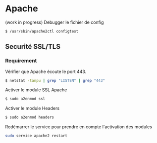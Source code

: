 # Apache 
(work in progress)
Debugger le fichier de config 
```bash
$ /usr/sbin/apache2ctl configtest
```
## Securité SSL/TLS
### Requirement
Vérifier que Apache écoute le port 443.
```bash
$ netstat -tanpu | grep "LISTEN" | grep "443"
```
Activer le module SSL Apache
```bash
$ sudo a2enmod ssl
```
Activer le module Headers
```bash
$ sudo a2enmod headers
```
Redémarrer le service pour prendre en compte l'activation des modules
```bash
sudo service apache2 restart 
```




<!--stackedit_data:
eyJoaXN0b3J5IjpbLTU4ODk3OTI0MCwtMTA0ODU3OTcxNyw3Mz
A5OTgxMTZdfQ==
-->